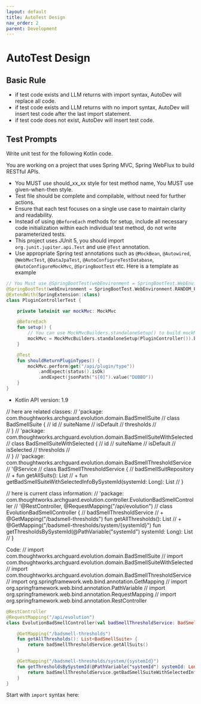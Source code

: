 ```yaml
---
layout: default
title: AutoTest Design
nav_order: 2
parent: Development
---
```


# AutoTest Design

## Basic Rule

- if test code exists and LLM returns with import syntax, AutoDev will replace all code.
- if test code exists and LLM returns with no import syntax, AutoDev will insert test code after the last import statement.
- if test code does not exist, AutoDev will insert test code.

## Test Prompts

Write unit test for the following Kotlin code.

You are working on a project that uses Spring MVC, Spring WebFlux to build RESTful APIs.
- You MUST use should_xx_xx style for test method name, You MUST use given-when-then style.
- Test file should be complete and compilable, without need for further actions.
- Ensure that each test focuses on a single use case to maintain clarity and readability.
- Instead of using `@BeforeEach` methods for setup, include all necessary code initialization within each individual test method, do not write parameterized tests.
- This project uses JUnit 5, you should import `org.junit.jupiter.api.Test` and use `@Test` annotation.
- Use appropriate Spring test annotations such as `@MockBean`, `@Autowired`, `@WebMvcTest`, `@DataJpaTest`, `@AutoConfigureTestDatabase`, `@AutoConfigureMockMvc`, `@SpringBootTest` etc.
  Here is a template as example
```Kotlin
// You Must use @SpringBootTest(webEnvironment = SpringBootTest.WebEnvironment.RANDOM_PORT)
@SpringBootTest(webEnvironment = SpringBootTest.WebEnvironment.RANDOM_PORT)
@ExtendWith(SpringExtension::class)
class PluginControllerTest {

    private lateinit var mockMvc: MockMvc

    @BeforeEach
    fun setup() {
        // You can use MockMvcBuilders.standaloneSetup() to build mockMvc
        mockMvc = MockMvcBuilders.standaloneSetup(PluginController()).build()
    }

    @Test
    fun shouldReturnPluginTypes() {
        mockMvc.perform(get("/api/plugin/type"))
            .andExpect(status().isOk)
            .andExpect(jsonPath("$[0]").value("DUBBO"))
    }
}

```

- Kotlin API version: 1.9

// here are related classes:
// 'package: com.thoughtworks.archguard.evolution.domain.BadSmellSuite
// class BadSmellSuite {
//   id
//   suiteName
//   isDefault
//   thresholds
//   
// }
// 'package: com.thoughtworks.archguard.evolution.domain.BadSmellSuiteWithSelected
// class BadSmellSuiteWithSelected {
//   id
//   suiteName
//   isDefault
//   isSelected
//   thresholds
//   
// }
// 'package: com.thoughtworks.archguard.evolution.domain.BadSmellThresholdService
// '@Service
// class BadSmellThresholdService {
//   badSmellSuitRepository
//   + fun getAllSuits(): List<BadSmellSuite>
//   + fun getBadSmellSuiteWithSelectedInfoBySystemId(systemId: Long): List<BadSmellSuiteWithSelected>
// }

// here is current class information:
// 'package: com.thoughtworks.archguard.evolution.controller.EvolutionBadSmellController
// '@RestController, @RequestMapping("/api/evolution")
// class EvolutionBadSmellController {
//   badSmellThresholdService
//   + @GetMapping("/badsmell-thresholds")     fun getAllThresholds(): List<BadSmellSuite>
//   + @GetMapping("/badsmell-thresholds/system/{systemId}")     fun getThresholdsBySystemId(@PathVariable("systemId") systemId: Long): List<BadSmellSuiteWithSelected>
// }

Code:
// import com.thoughtworks.archguard.evolution.domain.BadSmellSuite
// import com.thoughtworks.archguard.evolution.domain.BadSmellSuiteWithSelected
// import com.thoughtworks.archguard.evolution.domain.BadSmellThresholdService
// import org.springframework.web.bind.annotation.GetMapping
// import org.springframework.web.bind.annotation.PathVariable
// import org.springframework.web.bind.annotation.RequestMapping
// import org.springframework.web.bind.annotation.RestController
```kotlin
@RestController
@RequestMapping("/api/evolution")
class EvolutionBadSmellController(val badSmellThresholdService: BadSmellThresholdService) {

    @GetMapping("/badsmell-thresholds")
    fun getAllThresholds(): List<BadSmellSuite> {
        return badSmellThresholdService.getAllSuits()
    }

    @GetMapping("/badsmell-thresholds/system/{systemId}")
    fun getThresholdsBySystemId(@PathVariable("systemId") systemId: Long): List<BadSmellSuiteWithSelected> {
        return badSmellThresholdService.getBadSmellSuiteWithSelectedInfoBySystemId(systemId)
    }
}
```

Start  with `import` syntax here:  
